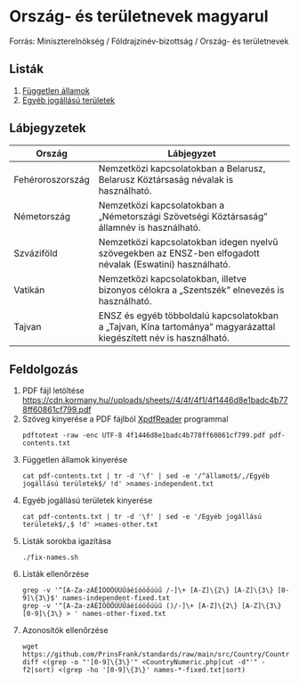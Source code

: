 # Ország- és területnevek magyarul

Forrás: Miniszterelnökség / Földrajzinév-bizottság / Ország- és területnevek

## Listák

1. [Független államok](./names-independent.tsv)
1. [Egyéb jogállású területek](./names-other.tsv)

## Lábjegyzetek

| Ország | Lábjegyzet |
| ------ | ---------- |
| Fehéroroszország | Nemzetközi kapcsolatokban a Belarusz, Belarusz Köztársaság névalak is használható. |
| Németország | Nemzetközi kapcsolatokban a „Németországi Szövetségi Köztársaság” államnév is használható. |
| Szváziföld | Nemzetközi kapcsolatokban idegen nyelvű szövegekben az ENSZ-ben elfogadott névalak (Eswatini) használható. |
| Vatikán | Nemzetközi kapcsolatokban, illetve bizonyos célokra a „Szentszék” elnevezés is használható. |
| Tajvan | ENSZ és egyéb többoldalú kapcsolatokban a „Tajvan, Kína tartománya” magyarázattal kiegészített név is használható. |

## Feldolgozás

1.  PDF fájl letöltése
    https://cdn.kormany.hu//uploads/sheets//4/4f/4f1/4f1446d8e1badc4b778ff60861cf799.pdf
1.  Szöveg kinyerése a PDF fájlból [XpdfReader](https://www.xpdfreader.com/download.html) programmal
    ```shell
    pdftotext -raw -enc UTF-8 4f1446d8e1badc4b778ff60861cf799.pdf pdf-contents.txt
    ```
1.  Független államok kinyerése
    ```shell
    cat pdf-contents.txt | tr -d '\f' | sed -e '/^államot$/,/Egyéb jogállású területek$/ !d' >names-independent.txt
    ```
1.  Egyéb jogállású területek kinyerése
    ```shell
    cat pdf-contents.txt | tr -d '\f' | sed -e '/Egyéb jogállású területek$/,$ !d' >names-other.txt
    ```
1.  Listák sorokba igazítása
    ```shell
    ./fix-names.sh
    ```
1.  Listák ellenőrzése
    ```shell
    grep -v '^[A-Za-zÁÉÍÓÖŐÚÜŰáéíóöőúüű /-]\+ [A-Z]\{2\} [A-Z]\{3\} [0-9]\{3\}$' names-independent-fixed.txt
    grep -v '^[A-Za-zÁÉÍÓÖŐÚÜŰáéíóöőúüű ()/-]\+ [A-Z]\{2\} [A-Z]\{3\} [0-9]\{3\} > ' names-other-fixed.txt
    ```
1.  Azonosítók ellenőrzése
    ```shell
    wget https://github.com/PrinsFrank/standards/raw/main/src/Country/CountryNumeric.php
    diff <(grep -o "'[0-9]\{3\}'" <CountryNumeric.php|cut -d"'" -f2|sort) <(grep -ho '[0-9]\{3\}' names-*-fixed.txt|sort)
    ```
